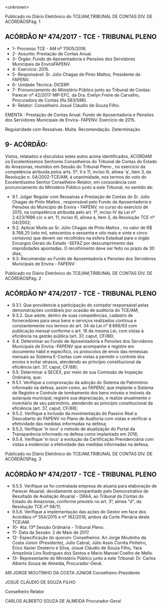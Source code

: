 &lt;unknown&gt;

Publicado  no  Diário Eletrônico do TCE/AM,TRIBUNAL DE CONTAS DIV. DE  ACÓRDÃOSPág. 1

## ACÓRDÃO Nº 474/2017 - TCE - TRIBUNAL PLENO

- 1- Processo TCE - AM nº 11505/2016.
- 2- Assunto: Prestação de Contas Anual.
- 3- Órgão: Fundo  de  Aposentadoria  e  Pensões  dos  Servidores  Municipais  de  EnviraFAPENV.
- 4- Exercício: 2015.
- 5- Responsável: Sr. Júlio Chagas de Pinto Mattos, Presidente da FAPENV.
- 6- Unidade Técnica: DICERP.
- 7- Pronunciamento  do Ministério  Público  junto  ao Tribunal  de Contas: Parecer  nº 42/2017-MP-EFC,  da  Dra.  Evelyn  Freire  de  Carvalho,  Procuradora  de  Contas (fls.583/586).
- 8- Relator: Conselheiro Josué Cláudio de Souza Filho.

EMENTA :  Prestação  de  Contas  Anual.  Fundo  de Aposentadoria e Pensões dos Servidores Municipais de Envira- FAPENV. Exercício de 2015.

Regularidade com Ressalvas. Multa. Recomendação. Determinação.

## 9- ACÓRDÃO:

Vistos, relatados e discutidos estes autos acima identificados, ACORDAM os Excelentíssimos Senhores Conselheiros do Tribunal de Contas do Estado do Amazonas, reunidos em Sessão do Tribunal Pleno , no exercício da competência atribuída pelos arts. 5º, II e 11, inciso III, alínea 'a', item 3, da Resolução n. 04/2002-TCE/AM, à unanimidade, nos termos do voto do Excelentíssimo Senhor Conselheiro-Relator, em consonância com pronunciamento do Ministério Público junto a este Tribunal, no sentido de:

- 9.1. Julgar  Regular  com  Ressalvas a  Prestação  de  Contas  do Sr.  Júlio Chagas de Pinto Mattos ,  responsável pelo Fundo de Aposentadoria e Pensões  do  Município  de  Envira  -  FAPENV,  no  curso  do  exercício  de 2015, na competência  atribuída pelo art. 1º, inciso IV da Lei nº 2.423/1996 c/c o art. 11, inciso III, alínea a, item 3, da Resolução TCE nº 04/2002;
- 9.2. Aplicar  Multa ao Sr.  Júlio  Chagas de  Pinto  Mattos ,  no  valor  de R$ 8.768,25 (oito  mil,  setecentos  e  sessenta  e  oito  reais  e  vinte  e  cinco centavos)  que  devem  ser  recolhidos  na  esfera  Estadual  para  o  órgão Encargos Gerais do Estado -SEFAZ por descumprimento das improbidades apontadas. O recolhimento deve ser feito no prazo de 30 dias;
- 9.3. Recomendar ao  Fundo  de  Aposentadoria  e  Pensões  dos  Servidores Municipais de Envira - FAPENV:

Publicado  no  Diário Eletrônico do TCE/AM,TRIBUNAL DE CONTAS DIV. DE  ACÓRDÃOSPág. 2

## ACÓRDÃO Nº 474/2017 - TCE - TRIBUNAL PLENO

- 9.3.1. Que providencie a participação do contador responsável pelas demonstrações contábeis por ocasião de auditoria do TCE/AM;
- 9.3.2. Que  adote,  dentro  de  suas  competências, cadastro  de fornecedores  para  seus  bens  e  serviços realizados contínua e constantemente nos termos do art. 34 da Lei n° 8.666/93 com publicação mensal conforme o art. 16 da mesma Lei, com vistas à eficiência na gestão pública (art. 37, caput, CF/88);
- 9.4. Determinar ao  Fundo  de  Aposentadoria  e  Pensões  dos  Servidores Municipais de Envira -FAPENV  que acompanhe e registre em documento  hábil  e  específico,  os  protocolos  de  envio  das  remessas mensais  ao  Sistema  E-Contas  com  vistas  a  permitir  o  controle  dos envios e evitar atrasos, atendendo ao princípio constitucional da eficiência (art. 37, caput, CF/88);
- 9.5. Determinar à SECEX,  por  meio de sua  Comissão de Inspeção Ordinária, que:
- 9.5.1. Verifique  a  comprovação  da  adoção  do  Sistema  de Patrimônio informado na defesa, assim como, ao FAPENV, que implante o Sistema de Registro e Controle de tombamento dos bens móveis e imóveis da autarquia municipal, registre sua depreciação, e realize anualmente  o  inventário  de  seu  patrimônio,  atendendo ao  princípio  constitucional  da  eficiência  (art.  37,  caput, CF/88);
- 9.5.2. Verifique a inclusão da movimentação do Passivo Real a Descoberto  do  FAPENV  no  Plano  de  Auditoria  com vistas e verificar a  efetividade das medidas informadas na defesa;
- 9.5.3. Verifique 'in loco' o método de atualização do Portal da Transparência  informado  na  defesa  como  implantado em 2016;
- 9.5.4. Verifique 'in loco' a evolução da Certificação Previdenciária com vistas a evidenciar a efetividade das medidas informadas na defesa;

Publicado  no  Diário Eletrônico do TCE/AM,TRIBUNAL DE CONTAS DIV. DE  ACÓRDÃOSPág. 3

## ACÓRDÃO Nº 474/2017 - TCE - TRIBUNAL PLENO

- 9.5.5. Verifique  se  foi  contratada  empresa  de  atuaria  para elaboração de Parecer Atuarial, devidamente acompanhado  pelo Demonstrativo de Resultado de Avaliação  Atuarial  -  DRAA,  ao  Tribunal  de  Contas  do Estado  do  Amazonas,  conforme  previsto  no  art.  3°, alínea "d", da Resolução TCE nº 08/11;
- 9.5.6. Verifique a implementação das ações do Gestor em face dos  Acórdãos  nº  554/2015  e  nº  182/2016,  ambos  da Corte Plenária deste TCE\AM.
- 10-  Ata: 13ª Sessão Ordinária - Tribunal Pleno.
- 11-  Data da Sessão: 2 de Maio de 2017.
- 12-  Especificação  do  quorum: Conselheiros: Ari Jorge  Moutinho  da  Costa  Júnior (Presidente), Julio Cabral, Júlio Assis Corrêa Pinheiro, Érico Xavier Desterro e Silva, Josué Cláudio de Souza Filho, Yara  Amazônia Lins Rodrigues dos Santos e  Mario Manoel Coelho de Mello.
- 13-  Representante  do  Ministério  Público  junto  a  este Tribunal: Dr. Carlos  Alberto Souza de Almeida, Procurador-Geral.

ARI JORGE MOUTINHO DA COSTA JÚNIOR Conselheiro-Presidente

JOSUÉ CLÁUDIO DE SOUZA FILHO

Conselheiro Relator

CARLOS ALBERTO SOUZA DE ALMEIDA Procurador-Geral